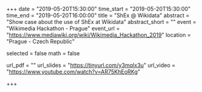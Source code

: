 +++
date = "2019-05-20T15:30:00"
time_start = "2019-05-20T15:30:00"
time_end = "2019-05-20T16:00:00"
title = "ShEx @ Wikidata"
abstract = "Show case about the use of ShEx at Wikidata"
abstract_short = ""
event = "Wikimedia Hackathon - Prague"
event_url = "https://www.mediawiki.org/wiki/Wikimedia_Hackathon_2019"
location = "Prague - Czech Republic"

selected = false
math = false

url_pdf = ""
url_slides = "https://tinyurl.com/y3mqlx3u"
url_video = "https://www.youtube.com/watch?v=AR75KhEoRKg"

+++

